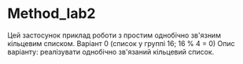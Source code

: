 # Method_lab2
Цей застосунок приклад роботи з простим однобічно зв'язним кільцевим списком.
Варіант 0 (список у группі 16; 16 % 4 = 0)
Опис варіанту: реалізувати однобічно зв'язаний кільцевий список.
